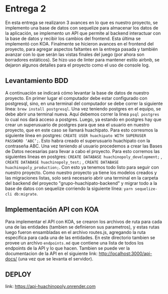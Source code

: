 # Entrega 2

En esta entrega se realizaron 3 avances en lo que es nuestro proyecto, se implemento una base de datos con sequelize para almacenar los datos de la aplicación, se implemento un  API que permite al backend interactuar con la base de datos y recibir los cambios del frontend. Esta última se implementó con KOA. Finalmente se hicieron avances en el frontend del proyecto, para agregar aspectos faltantes en la entrega pasada y también avanzar con lo que serán las vistas finales del juego (por ahora son borradores estáticos). Se hizo uso de linter para mantener estilo airbnb, se dejaron algunos detalles para el proyecto como el uso de console log.

## Levantamiento BDD

A continuación se indicará cómo levantar la base de datos de nuestro proyecto. En primer lugar el computador debe estar configurado con postgresql, sino, en una terminal del computador se debe correr la siguiente linea: `brew install postgresql`. Una vez teniendo postgres en el equipo, se debe abrir una terminal nueva. Aquí debemos correr la linea `psql postgres` lo cual nos dará acceso a postgres. Luego, ya estando en postgres hay que crear un superusuario de postgres para que sea el usuario en nuestro proyecto, que en este caso se llamará huachipato. Para esto corresmos la siguiente línea en postgres: `CREATE USER huachipato WITH SUPERUSER PASSWORD ‘ABC’;`. Esto habra creado el superusuario huachipato con la contraseña ABC. Una vez teniendo al usuario procedemos a crear las Bases de Datos necesarias para llevar a cabo el proyecto. Para esto corremos las siguientes lineas en postgres: `CREATE DATABASE huachinopoly_development;` , `CREATE DATABASE huachinopoly_test;` , `CREATE DATABASE huachinopoly_production;`. Con esto ya tenemos todo listo para seguir con nuestro proyecto.
Como nuestro proyecto ya tiene los modelos creados y las migraciones listas, solo será necesario abrir una terminal en la carpeta del backend del proyecto "grupo-huachipato-backend" y migrar todo a la base de datos con sequelize corriendo la siguiente línea: `yarn sequelize-cli db:migrate`.

## Implementación API con KOA

Para implementar el API con KOA, se crearon los archivos de ruta para cada una de las entidades (tambien se definieron sus parametros), y estas rutas luego fueron ensambladas en el archivo routes.js, agregando la ruta especifica para cada una de las entidades. En este directorio tambien se provee un archivo `endpoints.md` que contiene una lista de todos los endpoints de la API y lo que hacen.
Tambien se puede ver la documentacion de la API en el siguiente link: <http://localhost:3000/api-docs/> (una vez que se levanta el servidor).

## DEPLOY

link: <https://api-huachinopoly.onrender.com>

